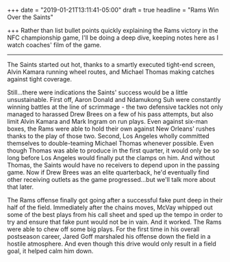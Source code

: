 +++
date = "2019-01-21T13:11:41-05:00"
draft = true
headline = "Rams Win Over the Saints"

+++
Rather than list bullet points quickly explaining the Rams victory in the NFC championship game, I'll be doing a deep dive, keeping notes here as I watch coaches' film of the game.

***

The Saints started out hot, thanks to a smartly executed tight-end screen, Alvin Kamara running wheel routes, and Michael Thomas making catches against tight coverage.

Still...there were indications the Saints' success would be a little unsustainable. First off, Aaron Donald and Ndamukong Suh were constantly winning battles at the line of scrimmage - the two defensive tackles not only managed to harassed Drew Brees on a few of his pass attempts, but also limit Alvin Kamara and Mark Ingram on run plays. Even against six-man boxes, the Rams were able to hold their own against New Orleans' rushes thanks to the play of those two. Second, Los Angeles wholly committed themselves to double-teaming Michael Thomas whenever possible. Even though Thomas was able to produce in the first quarter, it would only be so long before Los Angeles would finally put the clamps on him.  And without Thomas, the Saints would have no receivers to depend upon in the passing game. Now if Drew Brees was an elite quarterback, he'd eventually find other receiving outlets as the game progressed...but we'll talk more about that later.

The Rams offense finally got going after a successful fake punt deep in their half of the field. Immediately after the chains moves, McVay whipped out some of the best plays from his call sheet and sped up the tempo in order to try and ensure that fake punt would not be in vain. And it worked. The Rams were able to chew off some big plays. For the first time in his overall postseason career, Jared Goff marshaled his offense down the field in a hostile atmosphere. And even though this drive would only result in a field goal, it helped calm him down.     